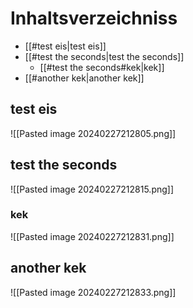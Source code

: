 # Inhaltsverzeichniss

- [[#test eis|test eis]]
- [[#test the seconds|test the seconds]]
	- [[#test the seconds#kek|kek]]
- [[#another kek|another kek]]


## test eis 

![[Pasted image 20240227212805.png]]





## test the seconds


![[Pasted image 20240227212815.png]]


### kek
![[Pasted image 20240227212831.png]]
## another kek

![[Pasted image 20240227212833.png]]